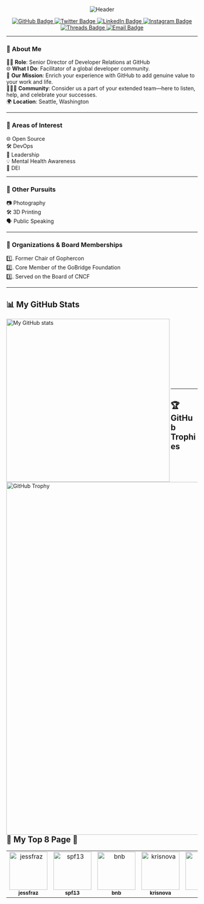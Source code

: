 <p align="center">
  <img src="https://i.ibb.co/DRtybK1/Ashley.png" alt="Header" />
</p>
<p align="center">
  <a href="https://github.com/ashleymcnamara">
    <img src="https://img.shields.io/badge/GitHub-%2312100E.svg?&style=for-the-badge&logo=Github&logoColor=white" alt="GitHub Badge" />
  </a>
  <a href="https://twitter.com/ashleymcnamara">
    <img src="https://img.shields.io/badge/Twitter-%231DA1F2.svg?&style=for-the-badge&logo=twitter&logoColor=white" alt="Twitter Badge" />
  </a>
  <a href="https://www.linkedin.com/in/ashleymcnamara1/">
    <img src="https://img.shields.io/badge/LinkedIn-%230077B5.svg?&style=for-the-badge&logo=linkedin&logoColor=white" alt="LinkedIn Badge" />
  </a>
  <a href="https://www.instagram.com/ashley_n_willis/">
    <img src="https://img.shields.io/badge/Instagram-%23E4405F.svg?&style=for-the-badge&logo=Instagram&logoColor=white" alt="Instagram Badge" />
  </a>
  <a href="https://threads.net/@ashley_n_willis">
    <img src="https://img.shields.io/badge/Threads-%2346AEDA.svg?&style=for-the-badge&logo=Threads&logoColor=white" alt="Threads Badge" />
  </a>
  <a href="mailto:hello@ashley.dev">
    <img src="https://img.shields.io/badge/Email-%23D14836.svg?&style=for-the-badge&logo=Gmail&logoColor=white" alt="Email Badge" />
  </a>
</p>

---

### 🌟 About Me 

👩‍💼 **Role**: Senior Director of Developer Relations at GitHub  
🌐 **What I Do**: Facilitator of a global developer community.  
🚀 **Our Mission**: Enrich your experience with GitHub to add genuine value to your work and life.  
👨‍👩‍👦 **Community**: Consider us a part of your extended team—here to listen, help, and celebrate your successes.  
🌍 **Location**: Seattle, Washington  

---

### 🌱 Areas of Interest 

🌐 Open Source  
🛠️ DevOps  
👑 Leadership  
💡 Mental Health Awareness     
🌈 DEI  

---

### 🌈 Other Pursuits 

📷 Photography  
🛠️ 3D Printing  
🗣️ Public Speaking  

---

### 👥 Organizations & Board Memberships 
  
 1️⃣. Former Chair of Gophercon  
 2️⃣. Core Member of the GoBridge Foundation  
 3️⃣. Served on the Board of CNCF

---

## 📊 My GitHub Stats 

<p align="left">
  <!-- Overall Stats -->
  <img align="left" src="https://github-readme-stats.vercel.app/api?username=ashleymcnamara&show_icons=true&include_all_commits=true&theme=cobalt&hide_border=true" alt="My GitHub stats" width="430" />
<br><br><br><br><br><br><br><br><br><br>

---

## 🏆 GitHub Trophies 

<p align="left">
  <!-- GitHub Trophies -->
  <img align="left" src="https://github-profile-trophy.vercel.app/?username=ashleymcnamara&theme=discord" alt="GitHub Trophy" width="930" />
</p>
<br><br><br><br><br><br><br><br><br><br>

---

## 🌟 My Top 8 Page 🌟

<table align="center">
  <tr>
    <!-- jessfraz -->
    <td align="center">
      <a href="https://github.com/jessfraz">
        <img src="https://github.com/jessfraz.png" width="100px;" alt="jessfraz"/>
        <br />
        <sub><b>jessfraz</b></sub>
      </a>
    </td>
    <!-- spf13 -->
    <td align="center">
      <a href="https://github.com/spf13">
        <img src="https://github.com/spf13.png" width="100px;" alt="spf13"/>
        <br />
        <sub><b>spf13</b></sub>
      </a>
    </td>
    <!-- bnb -->
    <td align="center">
      <a href="https://github.com/bnb">
        <img src="https://github.com/bnb.png" width="100px;" alt="bnb"/>
        <br />
        <sub><b>bnb</b></sub>
      </a>
    </td>
    <!-- krisnova -->
    <td align="center">
      <a href="https://github.com/krisnova">
        <img src="https://github.com/krisnova.png" width="100px;" alt="krisnova"/>
        <br />
        <sub><b>krisnova</b></sub>
      </a>
    </td>
    <!-- rakyll -->
    <td align="center">
      <a href="https://github.com/rakyll">
        <img src="https://github.com/rakyll.png" width="100px;" alt="rakyll"/>
        <br />
        <sub><b>rakyll</b></sub>
      </a>
    </td>
    <!-- kelseyhightower -->
    <td align="center">
      <a href="https://github.com/kelseyhightower">
        <img src="https://github.com/kelseyhightower.png" width="100px;" alt="kelseyhightower"/>
        <br />
        <sub><b>kelseyhightower</b></sub>
      </a>
    </td>
    <!-- EricaJoy -->
    <td align="center">
      <a href="https://github.com/EricaJoy">
        <img src="https://github.com/EricaJoy.png" width="100px;" alt="EricaJoy"/>
        <br />
        <sub><b>EricaJoy</b></sub>
      </a>
    </td>
    <!-- bdougie -->
    <td align="center">
      <a href="https://github.com/bdougie">
        <img src="https://github.com/bdougie.png" width="100px;" alt="bdougie"/>
        <br />
        <sub><b>bdougie</b></sub>
      </a>
    </td>
  </tr>
</table>

